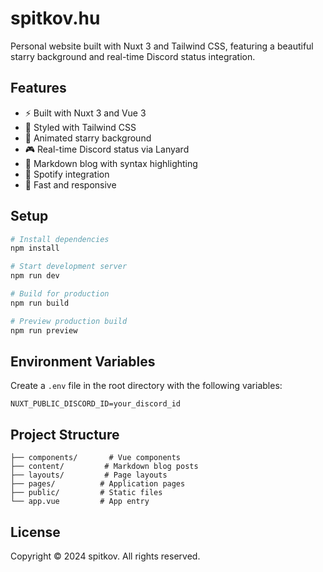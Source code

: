 # spitkov.hu

Personal website built with Nuxt 3 and Tailwind CSS, featuring a beautiful starry background and real-time Discord status integration.

## Features

- ⚡️ Built with Nuxt 3 and Vue 3
- 🎨 Styled with Tailwind CSS
- 🌟 Animated starry background
- 🎮 Real-time Discord status via Lanyard
- 📝 Markdown blog with syntax highlighting
- 🎵 Spotify integration
- 🚀 Fast and responsive

## Setup

```bash
# Install dependencies
npm install

# Start development server
npm run dev

# Build for production
npm run build

# Preview production build
npm run preview
```

## Environment Variables

Create a `.env` file in the root directory with the following variables:

```env
NUXT_PUBLIC_DISCORD_ID=your_discord_id
```

## Project Structure

```
├── components/       # Vue components
├── content/         # Markdown blog posts
├── layouts/         # Page layouts
├── pages/          # Application pages
├── public/         # Static files
└── app.vue         # App entry
```

## License

Copyright © 2024 spitkov. All rights reserved.
